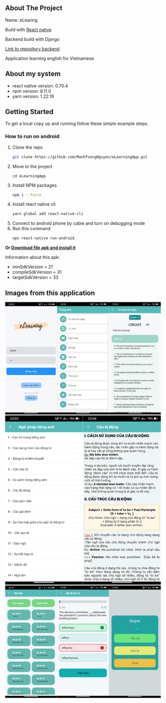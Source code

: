 ## About The Project
Name: eLearing

Build with [React native](https://reactnative.dev/)

Backend build with Django

[Link to repository backend](https://github.com/ManhTuongNguyen/eLearningApp_Backend)

Application learning english for Vietnamese
## About my system
* react native version: 0.70.4
* npm version: 8.11.0
* yarn version: 1.22.19

## Getting Started
To get a local copy up and running follow these simple example steps.
### How to run on android
1. Clone the repo
   ```sh
   git clone https://github.com/ManhTuongNguyen/eLearningApp.git
   ```
2. Move to the project
   ```
   cd eLearningApp
   ```
3. Install NPM packages
   ```sh
   npm i --force
   ```
4. Install react native cli
   ```sh
   yarn global add react-native-cli
   ```
5. Connect to android phone by cable and turn on debugging mode
6. Run this command
   ```sh
   npx react-native run-android
   ```
**Or [Download file apk and install it](https://github.com/ManhTuongNguyen/eLearningApp/releases/tag/1.0.0)**

Information about this apk:
* minSdkVersion = 21
* compileSdkVersion = 31
* targetSdkVersion = 33

## Images from this application
![Pic1](./images/Pic1.png?raw=true)
![Pic2](./images/Pic2.png?raw=true)
![Pic3](./images/Pic3.png?raw=true)
